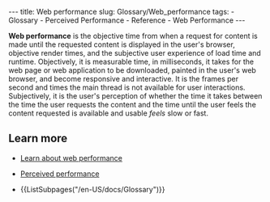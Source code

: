 --- title: Web performance slug: Glossary/Web_performance tags: - Glossary - Perceived Performance - Reference - Web Performance ---

<span class="seoSummary">**Web performance** is the objective time from when a request for content is made until the requested content is displayed in the user's browser, objective render times, and the subjective user experience of load time and runtime.</span> Objectively, it is measurable time, in milliseconds, it takes for the web page or web application to be downloaded, painted in the user's web browser, and become responsive and interactive. It is the frames per second and times the main thread is not available for user interactions. Subjectively, it is the user's perception of whether the time it takes between the time the user requests the content and the time until the user feels the content requested is available and usable _feels_ slow or fast.

## Learn more

- [Learn about web performance](/en-US/docs/Learn/Performance)
- [Perceived performance](/en-US/docs/Glossary/Perceived_performance)

- {{ListSubpages("/en-US/docs/Glossary")}}
